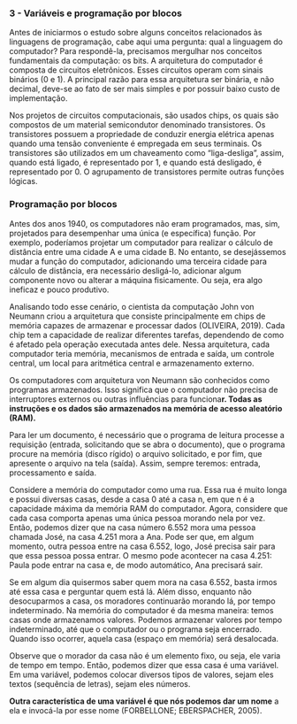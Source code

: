 ### 3 - Variáveis e programação por blocos 

Antes de iniciarmos o estudo sobre alguns conceitos relacionados às linguagens de programação, cabe aqui uma pergunta: qual a linguagem do computador? Para respondê-la, precisamos mergulhar nos conceitos fundamentais da computação: os bits. A arquitetura do computador é composta de circuitos eletrônicos. Esses circuitos operam com sinais binários (0 e 1). A principal razão para essa arquitetura ser binária, e não decimal, deve-se ao fato de ser mais simples e por possuir baixo custo de implementação.

Nos projetos de circuitos computacionais, são usados chips, os quais são compostos de um material semicondutor denominado transistores. Os transistores possuem a propriedade de conduzir energia elétrica apenas quando uma tensão conveniente é empregada em seus terminais. Os transistores são utilizados em um chaveamento como “liga-desliga”, assim, quando está ligado, é representado por 1, e quando está desligado, é representado por 0. O agrupamento de transistores permite outras funções lógicas.

### Programação por blocos 

Antes dos anos 1940, os computadores não eram programados, mas, sim, projetados para desempenhar uma única (e específica) função. Por exemplo, poderíamos projetar um computador para realizar o cálculo de distância entre uma cidade A e uma cidade B. No entanto, se desejássemos mudar a função do computador, adicionando uma terceira cidade para cálculo de distância, era necessário desligá-lo, adicionar algum componente novo ou alterar a máquina fisicamente. Ou seja, era algo ineficaz e pouco produtivo. 

Analisando todo esse cenário, o cientista da computação John von Neumann criou a arquitetura que consiste principalmente em chips de memória capazes de armazenar e processar dados (OLIVEIRA, 2019). Cada chip tem a capacidade de realizar diferentes tarefas, dependendo de como é afetado pela operação executada antes dele. Nessa arquitetura, cada computador teria memória, mecanismos de entrada e saída, um controle central, um local para aritmética central e armazenamento externo. 

Os computadores com arquitetura von Neumann são conhecidos como programas armazenados. Isso significa que o computador não precisa de interruptores externos ou outras influências para funciona**r. Todas as instruções e os dados são armazenados na memória de acesso aleatório (RAM).**

Para ler um documento, é necessário que o programa de leitura processe a requisição (entrada, solicitando que se abra o documento), que o programa procure na memória (disco rígido) o arquivo solicitado, e por fim, que apresente o arquivo na tela (saída). Assim, sempre teremos: entrada, processamento e saída.

Considere a memória do computador como uma rua. Essa rua é muito longa e possui diversas casas, desde a casa 0 até a casa n, em que n é a capacidade máxima da memória RAM do computador. Agora, considere que cada casa comporta apenas uma única pessoa morando nela por vez. Então, podemos dizer que na casa número 6.552 mora uma pessoa chamada José, na casa 4.251 mora a Ana. Pode ser que, em algum momento, outra pessoa entre na casa 6.552, logo, José precisa sair para que essa pessoa possa entrar. O mesmo pode acontecer na casa 4.251: Paula pode entrar na casa e, de modo automático, Ana precisará sair.

Se em algum dia quisermos saber quem mora na casa 6.552, basta irmos até essa casa e perguntar quem está lá. Além disso, enquanto não desocuparmos a casa, os moradores continuarão morando lá, por tempo indeterminado. Na memória do computador é da mesma maneira: temos casas onde armazenamos valores. Podemos armazenar valores por tempo indeterminado, até que o computador ou o programa seja encerrado. Quando isso ocorrer, aquela casa (espaço em memória) será desalocada.

Observe que o morador da casa não é um elemento fixo, ou seja, ele varia de tempo em tempo. Então, podemos dizer que essa casa é uma variável. Em uma variável, podemos colocar diversos tipos de valores, sejam eles textos (sequência de letras), sejam eles números.

**Outra característica de uma variável é que nós podemos dar um nome** a ela e invocá-la por esse nome (FORBELLONE; EBERSPACHER, 2005).